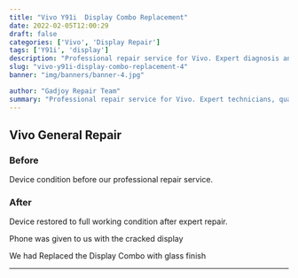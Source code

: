 ```yaml
---
title: "Vivo Y91i  Display Combo Replacement"
date: 2022-02-05T12:00:29
draft: false
categories: ['Vivo', 'Display Repair']
tags: ['Y91i', 'display']
description: "Professional repair service for Vivo. Expert diagnosis and quality repairs in Bangalore."
slug: "vivo-y91i-display-combo-replacement-4"
banner: "img/banners/banner-4.jpg"

author: "Gadjoy Repair Team"
summary: "Professional repair service for Vivo. Expert technicians, quality parts, warranty included."
---
```


## Vivo General Repair

### Before

Device condition before our professional repair service.

### After

Device restored to full working condition after expert repair.

Phone was given to us with the cracked display

We had Replaced the Display Combo with glass finish

---